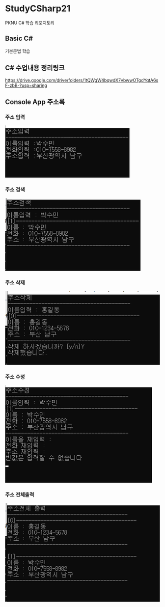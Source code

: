 # StudyCSharp21
PKNU C# 학습 리포지토리

## Basic C#
기본문법 학습

## C# 수업내용 정리링크
https://drive.google.com/drive/folders/1tQWgW4bqwdX7vbwwOTgdYqtA6sF-zbB-?usp=sharing


## Console App 주소록
### 주소 입력 
![주소입력](https://github.com/sumin2123/StudyCSharp21/blob/main/image/%EC%A3%BC%EC%86%8C%EC%9E%85%EB%A0%A5.png?raw=true)

### 주소 검색 
![주소검색](https://github.com/sumin2123/StudyCSharp21/blob/main/image/%EC%A3%BC%EC%86%8C%EA%B2%80%EC%83%89.png?raw=true)

### 주소 삭제 
![주소삭제](https://github.com/sumin2123/StudyCSharp21/blob/main/image/%EC%A3%BC%EC%86%8C%EC%82%AD%EC%A0%9C.png?raw=true)

### 주소 수정 
![주소수정](https://github.com/sumin2123/StudyCSharp21/blob/main/image/%EC%A3%BC%EC%86%8C%EC%88%98%EC%A0%95.png?raw=true)

### 주소 전체출력 
![주소 전체출력](https://github.com/sumin2123/StudyCSharp21/blob/main/image/%EC%A3%BC%EC%86%8C%EC%A0%84%EC%B2%B4%20%EC%B6%9C%EB%A0%A5.png?raw=true)
